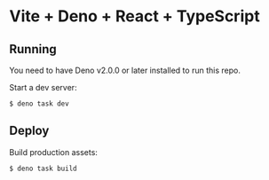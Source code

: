 # Vite + Deno + React + TypeScript

## Running

You need to have Deno v2.0.0 or later installed to run this repo.

Start a dev server:

```
$ deno task dev
```

## Deploy

Build production assets:

```
$ deno task build
```
